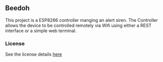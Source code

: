 ## Beedoh

This project is a ESP8266 controller manging an alert siren. The Controller allows the device to be controlled remotely via Wifi using either a REST interface or a simple web terminal.

### License

See the license details [here](LICENSE.md)

